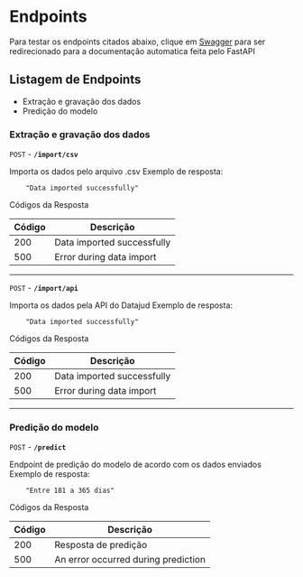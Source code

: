 # Endpoints

Para testar os endpoints citados abaixo, clique em [Swagger](http://localhost:8000/docs) para ser redirecionado para a documentação automatica feita pelo FastAPI

## **Listagem de Endpoints**

- Extração e gravação dos dados
- Predição do modelo

### **Extração e gravação dos dados**

`POST` - **`/import/csv`** 

Importa os dados pelo arquivo .csv
Exemplo de resposta:

```
    "Data imported successfully"
```

Códigos da Resposta

| Código | Descrição                            |
|--------|--------------------------------------|
|200     | Data imported successfully |
|500     | Error during data import |

---

`POST` - **`/import/api`** 

Importa os dados pela API do Datajud
Exemplo de resposta:

```
    "Data imported successfully"
```

Códigos da Resposta

| Código | Descrição                            |
|--------|--------------------------------------|
|200     | Data imported successfully |
|500     | Error during data import |

---

### **Predição do modelo**

`POST` - **`/predict`**

Endpoint de predição do modelo de acordo com os dados enviados
Exemplo de resposta:

```
    "Entre 181 a 365 dias"
```

Códigos da Resposta

| Código | Descrição                            |
|--------|--------------------------------------|
|200     | Resposta de predição |
|500     | An error occurred during prediction |